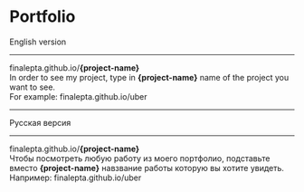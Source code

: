 # Portfolio
English version
___
finalepta.github.io/**{project-name}**    
In order to see my project, type in **{project-name}** name of the project you want to see.    
For example: finalepta.github.io/uber    
___
Русская версия   
___
finalepta.github.io/**{project-name}**    
Чтобы посмотреть любую работу из моего портфолио, подставьте вместо **{project-name}** навзвание работы которую вы хотите увидеть.     
Например: finalepta.github.io/uber    
